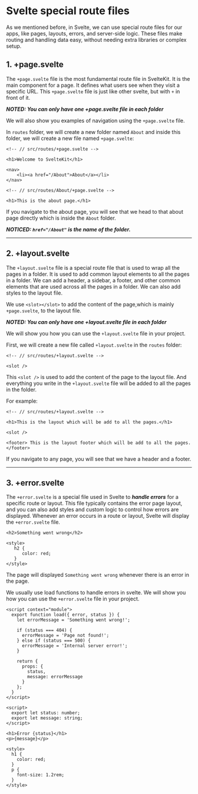 # Svelte special route files

As we mentioned before, in Svelte, we can use special route files for our apps, like pages, layouts, errors, and server-side logic. These files make routing and handling data easy, without needing extra libraries or complex setup.

## 1. +page.svelte

The `+page.svelte` file is the most fundamental route file in SvelteKit. It is the main component for a page. It defines what users see when they visit a specific URL. This `+page.svelte` file is just like other svelte, but with `+` in front of it.

***NOTED: You can only have one +page.svelte file in each folder***

We will also show you examples of navigation using the `+page.svelte` file.

In `routes` folder, we will create a new folder named `About` and inside this folder, we will create a new file named `+page.svelte`:
```
<!-- // src/routes/+page.svelte -->

<h1>Welcome to SvelteKit</h1>

<nav>
	<li><a href="/About">About</a></li>
</nav>

```
```
<!-- // src/routes/About/+page.svelte -->

<h1>This is the about page.</h1>
```

If you navigate to the about page, you will see that we head to that about page directly which is inside the `About` folder.

***NOTICED: `href="/About"` is the name of the folder.***

___

## 2. +layout.svelte

The `+layout.svelte` file is a special route file that is used to wrap all the pages in a folder. It is used to add common layout elements to all the pages in a folder. We can add a header, a sidebar, a footer, and other common elements that are used across all the pages in a folder. We can also add styles to the layout file.

We use `<slot></slot>` to add the content of the page,which is mainly `+page.svelte`, to the layout file. 

***NOTED: You can only have one +layout.svelte file in each folder***

We will show you how you can use the `+layout.svelte` file in your project.

First, we will create a new file called `+layout.svelte` in the `routes` folder:

```
<!-- // src/routes/+layout.svelte -->

<slot />
```
This `<slot />` is used to add the content of the page to the layout file. And everything you write in the `+layout.svelte` file will be added to all the pages in the folder.

For example:

```
<!-- // src/routes/+layout.svelte -->

<h1>This is the layout which will be add to all the pages.</h1>

<slot />

<footer> This is the layout footer which will be add to all the pages.</footer>
```

If you navigate to any page, you will see that we have a header and a footer.
___

## 3. +error.svelte

The `+error.svelte` is a special file used in Svelte to ***handle errors*** for a specific route or layout. This file typically contains the error page layout, and you can also add styles and custom logic to control how errors are displayed. Whenever an error occurs in a route or layout, Svelte will display the `+error.svelte` file.

```
<h2>Something went wrong</h2>

<style>
   h2 {
	  color: red;
   }
</style>
```

The page will displayed `Something went wrong` whenever there is an error in the page.

We usually use load functions to handle errors in svelte. We will show you how you can use the `+error.svelte` file in your project.

```
<script context="module">
  export function load({ error, status }) {
    let errorMessage = 'Something went wrong!';

    if (status === 404) {
      errorMessage = 'Page not found!';
    } else if (status === 500) {
      errorMessage = 'Internal server error!';
    }

    return {
      props: {
        status,
        message: errorMessage
      }
    };
  }
</script>

<script>
  export let status: number;
  export let message: string;
</script>

<h1>Error {status}</h1>
<p>{message}</p>

<style>
  h1 {
    color: red;
  }
  p {
    font-size: 1.2rem;
  }
</style>
```


